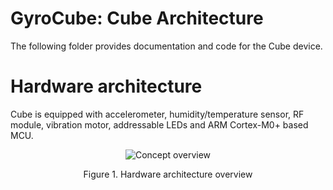 # GyroCube: Cube Architecture

The following folder provides documentation and code for the Cube device.

# Hardware architecture

Cube is equipped with accelerometer, humidity/temperature sensor, RF module, vibration motor, addressable LEDs and ARM Cortex-M0+ based MCU.

<p align="center"><img src="https://i.imgur.com/OeaccgP.png" alt="Concept overview"></p>
<p align="center">Figure 1. Hardware architecture overview</p>
